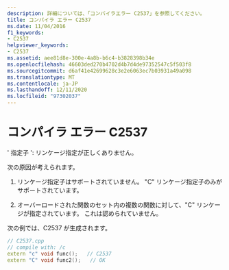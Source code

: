 ```yaml
---
description: 詳細については、「コンパイラエラー C2537」を参照してください。
title: コンパイラ エラー C2537
ms.date: 11/04/2016
f1_keywords:
- C2537
helpviewer_keywords:
- C2537
ms.assetid: aee81d8e-300e-4a8b-b6c4-b3828398b34e
ms.openlocfilehash: 46603ded270b4702d4b7d4de97352547c5f503f8
ms.sourcegitcommit: d6af41e42699628c3e2e6063ec7b03931a49a098
ms.translationtype: MT
ms.contentlocale: ja-JP
ms.lasthandoff: 12/11/2020
ms.locfileid: "97302037"
---
```

# <a name="compiler-error-c2537"></a>コンパイラ エラー C2537

' 指定子 ': リンケージ指定が正しくありません。

次の原因が考えられます。

1. リンケージ指定子はサポートされていません。 "C" リンケージ指定子のみがサポートされています。

1. オーバーロードされた関数のセット内の複数の関数に対して、"C" リンケージが指定されています。 これは認められていません。

次の例では、C2537 が生成されます。

```cpp
// C2537.cpp
// compile with: /c
extern "c" void func();   // C2537
extern "C" void func2();   // OK
```
